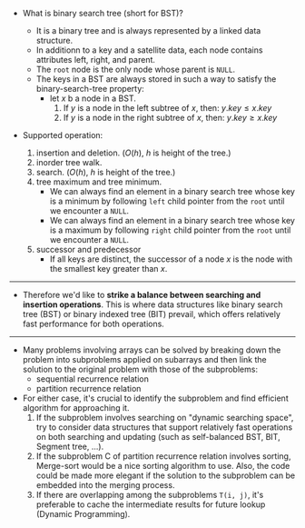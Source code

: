 - What is binary search tree (short for BST)?
    - It is a binary tree and is always represented by a linked data structure.
    - In additionn to a key and a satellite data, each node contains attributes left, right, and parent.
    - The `root` node is the only node whose parent is `NULL`.
    - The keys in a BST are always stored in such a way to satisfy the binary-search-tree property:
        - let $x$ b a node in a BST.
            1. If $y$ is a node in the left subtree of $x$, then: $y.key \leq x.key$
            1. If $y$ is a node in the right subtree of $x$, then: $y.key \geq x.key$

- Supported operation:
  1. insertion and deletion. ($O(h)$, $h$ is height of the tree.)
  1. inorder tree walk.
  1. search. ($O(h)$, $h$ is height of the tree.)
  1. tree maximum and tree minimum.
      - We can always find an element in a binary search tree whose key is a minimum by following `left` child pointer from the `root` until we encounter a `NULL`.
      - We can always find an element in a binary search tree whose key is a maximum by following `right` child pointer from the `root` until we encounter a `NULL`.
  1. successor and predecessor
      - If all keys are distinct, the successor of a node $x$ is the node with the smallest key greater than $x$.

---

- Therefore we'd like to **strike a balance between searching and insertion operations**. This is where data structures like binary search tree (BST) or binary indexed tree (BIT) prevail, which offers relatively fast performance for both operations.

---
- Many problems involving arrays can be solved by breaking down the problem into subproblems applied on subarrays and then link the solution to the original problem with those of the subproblems:
    - sequential recurrence relation
    - partition recurrence relation
- For either case, it's crucial to identify the subproblem and find efficient algorithm for approaching it.
    1. If the subproblem involves searching on "dynamic searching space", try to consider data structures that support relatively fast operations on both searching and updating (such as self-balanced BST, BIT, Segment tree, ...).
    1. If the subproblem C of partition recurrence relation involves sorting, Merge-sort would be a nice sorting algorithm to use. Also, the code could be made more elegant if the solution to the subproblem can be embedded into the merging process.
    1. If there are overlapping among the subproblems `T(i, j)`, it's preferable to cache the intermediate results for future lookup (Dynamic Programming).
